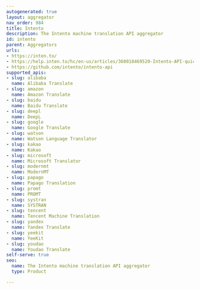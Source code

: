 ```yaml
---
autogenerated: true
layout: aggregator
nav_order: 984
title: Intento
description: The Intento machine translation API aggregator
id: intento
parent: Aggregators
urls:
- https://inten.to/
- https://help.inten.to/hc/en-us/articles/360018469520-Intento-API-quick-guide
- https://github.com/intento/intento-api
supported_apis:
- slug: alibaba
  name: Alibaba Translate
- slug: amazon
  name: Amazon Translate
- slug: baidu
  name: Baidu Translate
- slug: deepl
  name: DeepL
- slug: google
  name: Google Translate
- slug: watson
  name: Watson Language Translator
- slug: kakao
  name: Kakao
- slug: microsoft
  name: Microsoft Translator
- slug: modernmt
  name: ModernMT
- slug: papago
  name: Papago Translation
- slug: promt
  name: PROMT
- slug: systran
  name: SYSTRAN
- slug: tencent
  name: Tencent Machine Translation
- slug: yandex
  name: Yandex Translate
- slug: yeekit
  name: YeeKit
- slug: youdao
  name: Youdao Translate
self-serve: true
seo:
  name: The Intento machine translation API aggregator
  type: Product

---
```


